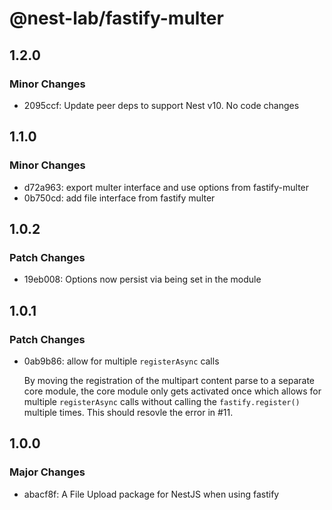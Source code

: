 # @nest-lab/fastify-multer

## 1.2.0

### Minor Changes

- 2095ccf: Update peer deps to support Nest v10. No code changes

## 1.1.0

### Minor Changes

- d72a963: export multer interface and use options from fastify-multer
- 0b750cd: add file interface from fastify multer

## 1.0.2

### Patch Changes

- 19eb008: Options now persist via being set in the module

## 1.0.1

### Patch Changes

- 0ab9b86: allow for multiple `registerAsync` calls

  By moving the registration of the multipart content parse to a separate core module, the core module only gets activated once which allows for multiple `registerAsync` calls without calling the `fastify.register()` multiple times. This should resovle the error in #11.

## 1.0.0

### Major Changes

- abacf8f: A File Upload package for NestJS when using fastify
